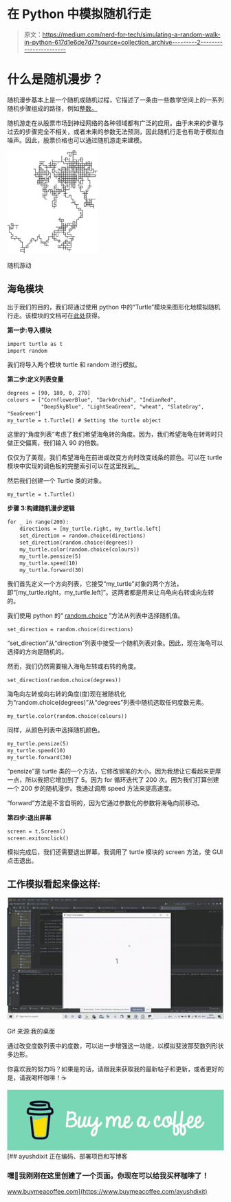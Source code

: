 # 在 Python 中模拟随机行走

> 原文：<https://medium.com/nerd-for-tech/simulating-a-random-walk-in-python-617d1e6de7d7?source=collection_archive---------2----------------------->

# 什么是随机漫步？

随机漫步基本上是一个随机或随机过程，它描述了一条由一些数学空间上的一系列随机步骤组成的路径，例如[整数。](https://en.wikipedia.org/wiki/Random_walk)

随机游走在从股票市场到神经网络的各种领域都有广泛的应用。由于未来的步骤与过去的步骤完全不相关，或者未来的参数无法预测，因此随机行走也有助于模拟白噪声。因此，股票价格也可以通过随机游走来建模。

![](img/d4ca84e156b535681598b384e69c8c0e.png)

随机游动

## 海龟模块

出于我们的目的，我们将通过使用 python 中的“Turtle”模块来图形化地模拟随机行走。该模块的文档可在[此处](https://docs.python.org/3/library/turtle.html#module-turtle)获得。

**第一步:导入模块**

```
import turtle as t
import random
```

我们将导入两个模块 turtle 和 random 进行模拟。

**第二步:定义列表变量**

```
degrees = [90, 180, 0, 270]
colours = ["CornflowerBlue", "DarkOrchid", "IndianRed",
           "DeepSkyBlue", "LightSeaGreen", "wheat", "SlateGray", "SeaGreen"]
my_turtle = t.Turtle() # Setting the turtle object
```

这里的“角度列表”考虑了我们希望海龟转的角度。因为，我们希望海龟在转弯时只做正交偏离，我们输入 90 的倍数。

仅仅为了美观，我们希望海龟在前进或改变方向时改变线条的颜色。可以在 turtle 模块中实现的调色板的完整索引可以在这里找到[。](https://cs111.wellesley.edu/labs/lab01/colors)

然后我们创建一个 Turtle 类的对象。

```
my_turtle = t.Turtle()
```

**步骤 3:构建随机漫步逻辑**

```
for _ in range(200):
    directions = [my_turtle.right, my_turtle.left]
    set_direction = random.choice(directions)
    set_direction(random.choice(degrees))
    my_turtle.color(random.choice(colours))
    my_turtle.pensize(5)
    my_turtle.speed(10)
    my_turtle.forward(30)
```

我们首先定义一个方向列表，它接受“my_turtle”对象的两个方法，即“[my_turtle.right，my_turtle.left]”。这两者都是用来让乌龟向右转或向左转的。

我们使用 python 的“ [random.choice](https://www.w3schools.com/python/ref_random_choice.asp) ”方法从列表中选择随机值。

```
set_direction = random.choice(directions)
```

“set_direction”从“direction”列表中接受一个随机列表对象。因此，现在海龟可以选择的方向是随机的。

然而，我们仍然需要输入海龟左转或右转的角度。

```
set_direction(random.choice(degrees))
```

海龟向左转或向右转的角度(度)现在被随机化为“random.choice(degrees)”从“degrees”列表中随机选取任何度数元素。

```
my_turtle.color(random.choice(colours))
```

同样，从颜色列表中选择随机颜色。

```
my_turtle.pensize(5)
my_turtle.speed(10)
my_turtle.forward(30)
```

“pensize”是 turtle 类的一个方法，它修改钢笔的大小。因为我想让它看起来更厚一点，所以我把它增加到了 5。因为 for 循环迭代了 200 次。因为我们打算创建一个 200 步的随机漫步。我通过调用 speed 方法来提高速度。

“forward”方法是不言自明的，因为它通过参数化的参数将海龟向前移动。

**第四步:退出屏幕**

```
screen = t.Screen()
screen.exitonclick()
```

模拟完成后，我们还需要退出屏幕。我调用了 turtle 模块的 screen 方法，使 GUI 点击退出。

## 工作模拟看起来像这样:

![](img/55cf5db465aa282a7aaebd96a524ad41.png)

Gif 来源:我的桌面

通过改变度数列表中的度数，可以进一步增强这一功能，以模拟斐波那契数列形状多边形。

你喜欢我的努力吗？如果是的话，请跟我来获取我的最新帖子和更新，或者更好的是，请我喝杯咖啡！☕

[![](img/cf79c871f5a738ec15a7f5802d80017f.png)](https://www.buymeacoffee.com/ayushdixit)[](https://www.buymeacoffee.com/ayushdixit) [## ayushdixit 正在编码、部署项目和写博客

### 嘿👋我刚刚在这里创建了一个页面。你现在可以给我买杯咖啡了！

www.buymeacoffee.com](https://www.buymeacoffee.com/ayushdixit)